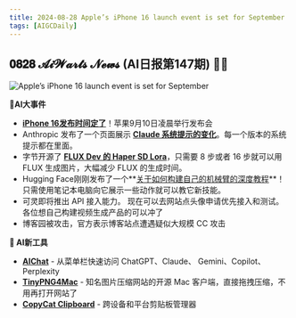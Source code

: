 ```yaml
---
title: 2024-08-28 Apple’s iPhone 16 launch event is set for September 
tags: [AIGCDaily]
---
```

## 𝟎𝟖𝟐𝟖 𝓐𝓲𝓦𝓪𝓻𝓽𝓼 𝓝𝓮𝔀𝓼 (AI日报第147期) 🧙📰 

![Apple’s iPhone 16 launch event is set for September](https://cdn.jsdelivr.net/gh/donttal/imgbed/img/iPhone%2016%20Launch%20Sept%20Screenshot.webp)

**🤯AI大事件**

- **[iPhone 16发布时间定了](https://www.theverge.com/2024/8/26/24223957/apple-iphone-16-launch-event-date-glowtime/?utm_source=Newsletter&utm_medium=social&utm_campaign=apple-iphone-16-launch-event-date-glowtime)**！苹果9月10日凌晨举行发布会
- Anthropic 发布了一个页面展示 **[Claude 系统提示的变化](https://x.com/op7418/status/1828365087801024862/?utm_source=Newsletter&utm_medium=social&utm_campaign=apple-iphone-16-launch-event-date-glowtime)**。每一个版本的系统提示都在里面。
- 字节开源了 **[FLUX Dev 的 Haper SD Lora](https://x.com/op7418/status/1828276971249508501/?utm_source=Newsletter&utm_medium=social&utm_campaign=apple-iphone-16-launch-event-date-glowtime)**，只需要 8 步或者 16 步就可以用 FLUX 生成图片，大幅减少 FLUX 的生成时间。
- Hugging Face刚刚发布了一个**[关于如何构建自己的机械臂的深度教程](https://x.com/FinanceYF5/status/1828325980236324893/?utm_source=Newsletter&utm_medium=social&utm_campaign=apple-iphone-16-launch-event-date-glowtime)**！只需使用笔记本电脑向它展示一些动作就可以教它新技能。
- 可灵即将推出 API 接入能力。 现在可以去网站点头像申请优先接入和测试。 各位想自己构建视频生成产品的可以冲了
- 博客园被攻击，官方表示博客站点遭遇疑似大规模 CC 攻击




**🧰 AI新工具**

- **[AIChat](https://www.chatbar.top/?utm_source=Newsletter&utm_medium=social&utm_campaign=apple-iphone-16-launch-event-date-glowtime)** - 从菜单栏快速访问 ChatGPT、Claude、 Gemini、Copilot、Perplexity
- **[TinyPNG4Mac](https://github.com/kyleduo/TinyPNG4Mac/?utm_source=Newsletter&utm_medium=social&utm_campaign=apple-iphone-16-launch-event-date-glowtime)** - 知名图片压缩网站的开源 Mac 客户端，直接拖拽压缩，不用再打开网站了
- **[CopyCat Clipboard](https://github.com/raj457036/copycat_clipboard/?utm_source=Newsletter&utm_medium=social&utm_campaign=apple-iphone-16-launch-event-date-glowtime)** - 跨设备和平台剪贴板管理器